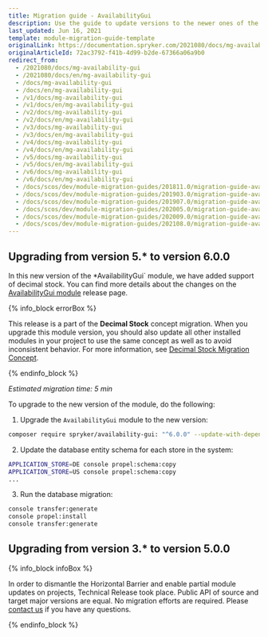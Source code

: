 ```yaml
---
title: Migration guide - AvailabilityGui
description: Use the guide to update versions to the newer ones of the AvailabilityGui module.
last_updated: Jun 16, 2021
template: module-migration-guide-template
originalLink: https://documentation.spryker.com/2021080/docs/mg-availability-gui
originalArticleId: 72ac3792-f41b-4d99-b2de-67366a06a9b0
redirect_from:
  - /2021080/docs/mg-availability-gui
  - /2021080/docs/en/mg-availability-gui
  - /docs/mg-availability-gui
  - /docs/en/mg-availability-gui
  - /v1/docs/mg-availability-gui
  - /v1/docs/en/mg-availability-gui
  - /v2/docs/mg-availability-gui
  - /v2/docs/en/mg-availability-gui
  - /v3/docs/mg-availability-gui
  - /v3/docs/en/mg-availability-gui
  - /v4/docs/mg-availability-gui
  - /v4/docs/en/mg-availability-gui
  - /v5/docs/mg-availability-gui
  - /v5/docs/en/mg-availability-gui
  - /v6/docs/mg-availability-gui
  - /v6/docs/en/mg-availability-gui
  - /docs/scos/dev/module-migration-guides/201811.0/migration-guide-availabilitygui.html
  - /docs/scos/dev/module-migration-guides/201903.0/migration-guide-availabilitygui.html
  - /docs/scos/dev/module-migration-guides/201907.0/migration-guide-availabilitygui.html
  - /docs/scos/dev/module-migration-guides/202005.0/migration-guide-availabilitygui.html
  - /docs/scos/dev/module-migration-guides/202009.0/migration-guide-availabilitygui.html
  - /docs/scos/dev/module-migration-guides/202108.0/migration-guide-availabilitygui.html
---
```


## Upgrading from version 5.* to version 6.0.0

In this new version of the *AvailabilityGui` module, we have added support of decimal stock. You can find more details about the changes on the [AvailabilityGui module](https://github.com/spryker/availability-gui/releases) release page.

{% info_block errorBox %}

This release is a part of the **Decimal Stock** concept migration. When you upgrade this module version, you should also update all other installed modules in your project to use the same concept as well as to avoid inconsistent behavior. For more information, see [Decimal Stock Migration Concept](/docs/scos/dev/migration-concepts/decimal-stock-migration-concept.html).

{% endinfo_block %}

*Estimated migration time: 5 min*

To upgrade to the new version of the module, do the following:

1. Upgrade the `AvailabilityGui` module to the new version:

```bash
composer require spryker/availability-gui: "^6.0.0" --update-with-dependencies
```

2. Update the database entity schema for each store in the system:

```bash
APPLICATION_STORE=DE console propel:schema:copy
APPLICATION_STORE=US console propel:schema:copy
...
```

3. Run the database migration:

```bash
console transfer:generate
console propel:install
console transfer:generate
```

## Upgrading from version 3.* to version 5.0.0

{% info_block infoBox %}

In order to dismantle the Horizontal Barrier and enable partial module updates on projects, Technical Release took place. Public API of source and target major versions are equal. No migration efforts are required. Please [contact us](https://spryker.com/en/support/) if you have any questions.

{% endinfo_block %}
